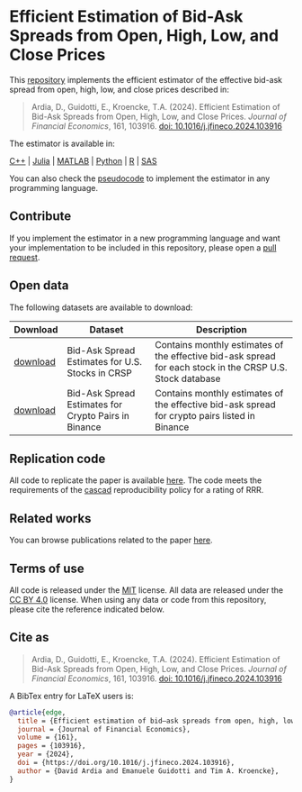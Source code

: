 # Efficient Estimation of Bid-Ask Spreads from Open, High, Low, and Close Prices

This [repository](https://github.com/eguidotti/bidask/) implements the efficient estimator of the effective bid-ask spread from open, high, low, and close prices described in:

> Ardia, D., Guidotti, E., Kroencke, T.A. (2024). Efficient Estimation of Bid-Ask Spreads from Open, High, Low, and Close Prices. *Journal of Financial Economics*, 161, 103916. [doi: 10.1016/j.jfineco.2024.103916](https://doi.org/10.1016/j.jfineco.2024.103916)

The estimator is available in:

[C++](https://github.com/eguidotti/bidask/tree/main/c++) | [Julia](https://github.com/eguidotti/bidask/tree/main/julia) | [MATLAB](https://github.com/eguidotti/bidask/tree/main/matlab) | [Python](https://github.com/eguidotti/bidask/tree/main/python) | [R](https://github.com/eguidotti/bidask/tree/main/r) | [SAS](https://github.com/eguidotti/bidask/tree/main/sas)

You can also check the [pseudocode](https://github.com/eguidotti/bidask/tree/main/pseudocode) to implement the estimator in any programming language. 

## Contribute

If you implement the estimator in a new programming language and want your implementation to be included in this repository, please open a [pull request](https://github.com/eguidotti/bidask/pulls).

## Open data

The following datasets are available to download:

| Download                                       | Dataset                                              | Description                                                  |
| ---------------------------------------------- | ---------------------------------------------------- | ------------------------------------------------------------ |
| [download](https://doi.org/10.7910/DVN/YAY4H6) | Bid-Ask Spread Estimates for U.S. Stocks in CRSP     | Contains monthly estimates of the effective bid-ask spread for each stock in the CRSP U.S. Stock database |
| [download](https://doi.org/10.7910/DVN/9AVA2B) | Bid-Ask Spread Estimates for Crypto Pairs in Binance | Contains monthly estimates of the effective bid-ask spread for crypto pairs listed in Binance |

## Replication code

All code to replicate the paper is available [here](https://doi.org/10.7910/DVN/G8DPBM). The code meets the requirements of the [cascad](https://www.cascad.tech/certification/145-efficient-estimation-of-bid-ask-spreads-from-open-high-low-and-close-prices/) reproducibility policy for a rating of RRR.

## Related works

You can browse publications related to the paper [here](https://scholar.google.com/scholar?cites=2115798896240699437).

## Terms of use

All code is released under the [MIT](https://github.com/eguidotti/bidask?tab=MIT-1-ov-file#readme) license. All data are released under the [CC BY 4.0](http://creativecommons.org/licenses/by/4.0) license. When using any data or code from this repository, please cite the reference indicated below.

## Cite as

> Ardia, D., Guidotti, E., Kroencke, T.A. (2024). Efficient Estimation of Bid-Ask Spreads from Open, High, Low, and Close Prices. *Journal of Financial Economics*, 161, 103916. [doi: 10.1016/j.jfineco.2024.103916](https://doi.org/10.1016/j.jfineco.2024.103916)

A BibTex  entry for LaTeX users is:

```bibtex
@article{edge,
  title = {Efficient estimation of bid–ask spreads from open, high, low, and close prices},
  journal = {Journal of Financial Economics},
  volume = {161},
  pages = {103916},
  year = {2024},
  doi = {https://doi.org/10.1016/j.jfineco.2024.103916},
  author = {David Ardia and Emanuele Guidotti and Tim A. Kroencke},
}
```